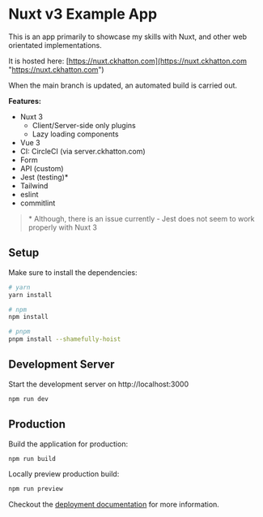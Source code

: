 # Nuxt v3 Example App

This is an app primarily to showcase my skills with Nuxt, and other web orientated implementations.

It is hosted here: [https://nuxt.ckhatton.com](https://nuxt.ckhatton.com "https://nuxt.ckhatton.com")

When the main branch is updated, an automated build is carried out.

**Features:**
* Nuxt 3
  * Client/Server-side only plugins
  * Lazy loading components
* Vue 3
* CI: CircleCI (via server.ckhatton.com)
* Form
* API (custom)
* Jest (testing)*
* Tailwind
* eslint
* commitlint

> \* Although, there is an issue currently - Jest does not seem to work properly with Nuxt 3

## Setup

Make sure to install the dependencies:

```bash
# yarn
yarn install

# npm
npm install

# pnpm
pnpm install --shamefully-hoist
```

## Development Server

Start the development server on http://localhost:3000

```bash
npm run dev
```

## Production

Build the application for production:

```bash
npm run build
```

Locally preview production build:

```bash
npm run preview
```

Checkout the [deployment documentation](https://v3.nuxtjs.org/guide/deploy/presets) for more information.
